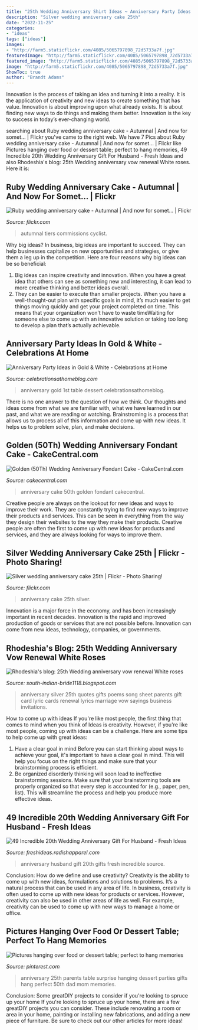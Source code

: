 ```yaml
---
title: "25th Wedding Anniversary Shirt Ideas ~ Anniversary Party Ideas In Gold &amp; White"
description: "Silver wedding anniversary cake 25th"
date: "2022-11-25"
categories:
- "ideas"
tags: ["ideas"]
images:
- "http://farm5.staticflickr.com/4085/5065797898_72d5733a7f.jpg"
featuredImage: "http://farm5.staticflickr.com/4085/5065797898_72d5733a7f.jpg"
featured_image: "http://farm5.staticflickr.com/4085/5065797898_72d5733a7f.jpg"
image: "http://farm5.staticflickr.com/4085/5065797898_72d5733a7f.jpg"
ShowToc: true
author: "Brandt Adams"
---
```



Innovation is the process of taking an idea and turning it into a reality. It is the application of creativity and new ideas to create something that has value. Innovation is about improving upon what already exists. It is about finding new ways to do things and making them better. Innovation is the key to success in today’s ever-changing world.

	

		
searching about Ruby wedding anniversary cake - Autumnal | And now for somet… | Flickr you've came to the right web. We have 7 Pics about Ruby wedding anniversary cake - Autumnal | And now for somet… | Flickr like Pictures hanging over food or dessert table; perfect to hang memories, 49 Incredible 20th Wedding Anniversary Gift For Husband - Fresh Ideas and also Rhodeshia&#039;s blog: 25th Wedding anniversary vow renewal White roses. Here it is:
		
    
## Ruby Wedding Anniversary Cake - Autumnal | And Now For Somet… | Flickr

<img loading=lazy src="https://c1.staticflickr.com/7/6019/6345970568_357ee7fe35_b.jpg" onerror="this.onerror=null;this.src='https://tse3.mm.bing.net/th?id=OIP.uSisBnTcv0HH4gzaYgCafgHaGV&amp;pid=15.1';" alt="Ruby wedding anniversary cake - Autumnal | And now for somet… | Flickr">

_Source: flickr.com_

>autumnal tiers commissions cyclist. 

	

Why big ideas?
In business, big ideas are important to succeed. They can help businesses capitalize on new opportunities and strategies, or give them a leg up in the competition. Here are four reasons why big ideas can be so beneficial: 
1) Big ideas can inspire creativity and innovation. When you have a great idea that others can see as something new and interesting, it can lead to more creative thinking and better ideas overall. 
2) They can be easier to execute than smaller projects. When you have a well-thought-out plan with specific goals in mind, it’s much easier to get things moving quickly and get your project completed on time. This means that your organization won’t have to waste timeWaiting for someone else to come up with an innovative solution or taking too long to develop a plan that’s actually achievable.

    
## Anniversary Party Ideas In Gold &amp; White - Celebrations At Home

<img loading=lazy src="https://celebrationsathomeblog.com/wp-content/uploads/2016/09/anniversary-party-table-5.jpg" onerror="this.onerror=null;this.src='https://tse4.mm.bing.net/th?id=OIP.Wm7YppXjEK2oMN3aTKWEBwHaLH&amp;pid=15.1';" alt="Anniversary Party Ideas in Gold &amp; White - Celebrations at Home">

_Source: celebrationsathomeblog.com_

>anniversary gold 1st table dessert celebrationsathomeblog. 

	

There is no one answer to the question of how we think. Our thoughts and ideas come from what we are familiar with, what we have learned in our past, and what we are reading or watching. Brainstroming is a process that allows us to process all of this information and come up with new ideas. It helps us to problem solve, plan, and make decisions.

    
## Golden (50Th) Wedding Anniversary Fondant Cake - CakeCentral.com

<img loading=lazy src="https://cdn001.cakecentral.com/gallery/2015/03/900_829395MnhK_golden-50th-wedding-anniversary-fondant-cake.jpg" onerror="this.onerror=null;this.src='https://tse3.mm.bing.net/th?id=OIP.Nz2gMBbUcf4cfEQCvnlc0AHaJ4&amp;pid=15.1';" alt="Golden (50Th) Wedding Anniversary Fondant Cake - CakeCentral.com">

_Source: cakecentral.com_

>anniversary cake 50th golden fondant cakecentral. 

	

Creative people are always on the lookout for new ideas and ways to improve their work. They are constantly trying to find new ways to improve their products and services. This can be seen in everything from the way they design their websites to the way they make their products. Creative people are often the first to come up with new ideas for products and services, and they are always looking for ways to improve them.

    
## Silver Wedding Anniversary Cake 25th | Flickr - Photo Sharing!

<img loading=lazy src="http://farm5.staticflickr.com/4085/5065797898_72d5733a7f.jpg" onerror="this.onerror=null;this.src='https://tse1.mm.bing.net/th?id=OIP.XE362z2JpURBXzG-nS-bvwHaGk&amp;pid=15.1';" alt="Silver wedding anniversary cake 25th | Flickr - Photo Sharing!">

_Source: flickr.com_

>anniversary cake 25th silver. 

	

Innovation is a major force in the economy, and has been increasingly important in recent decades. Innovation is the rapid and improved production of goods or services that are not possible before. Innovation can come from new ideas, technology, companies, or governments.

    
## Rhodeshia&#039;s Blog: 25th Wedding Anniversary Vow Renewal White Roses

<img loading=lazy src="https://lh6.googleusercontent.com/proxy/K2CFwXknj9lyqjTUeh7C00SutkiVSbh-IUrd4LbwMNR-RU3uDHWpa1BS4A95Ppac0aeoremLne8zMeLGnBTGu-hMcyUZTJKe5qzqn7QiIW4WMqb91hMZWqq--EUwWNrRIYsMf6a-170PYfxA_l_Q0ts=w1200-h630-p-k-no-nu" onerror="this.onerror=null;this.src='https://tse3.mm.bing.net/th?id=OIP.k9zWbATAP2nvG-2TzxRxaAHaJ4&amp;pid=15.1';" alt="Rhodeshia&#039;s blog: 25th Wedding anniversary vow renewal White roses">

_Source: south-indian-bride1118.blogspot.com_

>anniversary silver 25th quotes gifts poems song sheet parents gift card lyric cards renewal lyrics marriage vow sayings business invitations. 

	

How to come up with ideas
If you're like most people, the first thing that comes to mind when you think of Ideas is creativity. However, if you're like most people, coming up with ideas can be a challenge. 
Here are some tips to help come up with great ideas: 
1. Have a clear goal in mind 
Before you can start thinking about ways to achieve your goal, it's important to have a clear goal in mind. This will help you focus on the right things and make sure that your brainstorming process is efficient. 
2. Be organized 
 disorderly thinking will soon lead to ineffective brainstorming sessions. Make sure that your brainstorming tools are properly organized so that every step is accounted for (e.g., paper, pen, list). This will streamline the process and help you produce more effective ideas. 

    
## 49 Incredible 20th Wedding Anniversary Gift For Husband - Fresh Ideas

<img loading=lazy src="https://i.pinimg.com/originals/95/ec/6f/95ec6fa5bc625d81b828d85c73664819.jpg" onerror="this.onerror=null;this.src='https://tse3.mm.bing.net/th?id=OIP.hVkXHbZsubuNWRHVOb9h9QHaHa&amp;pid=15.1';" alt="49 Incredible 20th Wedding Anniversary Gift For Husband - Fresh Ideas">

_Source: freshideas.radishapparel.com_

>anniversary husband gift 20th gifts fresh incredible source. 

	

Conclusion: How do we define and use creativity?
Creativity is the ability to come up with new ideas, formulations and solutions to problems. It’s a natural process that can be used in any area of life. In business, creativity is often used to come up with new ideas for products or services. However, creativity can also be used in other areas of life as well. For example, creativity can be used to come up with new ways to manage a home or office.

    
## Pictures Hanging Over Food Or Dessert Table; Perfect To Hang Memories

<img loading=lazy src="https://i.pinimg.com/736x/1e/5f/48/1e5f48581c027f6cdb036da6689dd3eb--anniversary-surprise-anniversary-parties.jpg" onerror="this.onerror=null;this.src='https://tse2.mm.bing.net/th?id=OIP.OImhrt_lHGa_9SaYo72OPwHaJ3&amp;pid=15.1';" alt="Pictures hanging over food or dessert table; perfect to hang memories">

_Source: pinterest.com_

>anniversary 25th parents table surprise hanging dessert parties gifts hang perfect 50th dad mom memories. 

	

Conclusion: Some greatDIY projects to consider if you're looking to spruce up your home
If you're looking to spruce up your home, there are a few greatDIY projects you can consider. These include renovating a room or area in your home, painting or installing new fabrications, and adding a new piece of furniture. Be sure to check out our other articles for more ideas!

